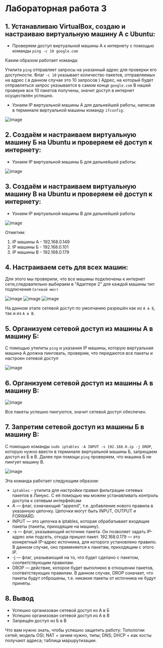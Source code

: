 # Лабораторная работа 3
## 1. Устанавливаю VirtualBox, создаю и настраиваю виртуальную машину А с Ubuntu:

- Проверяем доступ виртуальной машины А к интернету с помощью команды `ping -c 10 google.com`
  
Каким образом работает команда:

Утилита `ping` отправляет запросы на указанный адрес для проверки его доступности.
Флаг `-с 10` указывает количество пакетов, отправляемых на адрес ( в данном случае это 10 запросов )
Адрес, на который будет отправляться запрос указывается в самом конце `google.com`
В нашей проверке все 10 пакетов получены, значит доступ в интернет осуществлён успешно.

-  Узнаем IP виртуальной машины А для дальнейшей работы, написав в терминале виртуальной машины команду `ifconfig`:

![image](SCRIN1.png)

## 2. Создаём и настраиваем виртуальную машину Б на Ubuntu и проверяем её доступ к интернету:

- Узнаем IP виртуальной машины Б для дальнейшей работы:

![image](SCRIN2.png)

## 3. Создаём и настраиваем виртуальную машину В на Ubuntu и проверяем её доступ к интернету:
   
- Узнаем IP виртуальной машины В для дальнейшей работы

![image](SCRIN3.png)

Отметим:
1) IP машины А - 192.168.0.149
2) IP машины Б - 192.168.0.101
3) IP машины В - 192.168.0.179

## 4. Настраиваем сеть для всех машин:

Для этого мы проверили, что все машины подключены к интернет сети,следовательно выбираем в "Адаптере 2" для каждой машины тип подлючения `Сетевой мост`

![image](SCRIN4.png)
![image](SCRIN5.png)
![image](SCRIN6.png)

На данном этапе сетевой доступ по умолчанию разрешён как из `А в Б`, так и из `А в В`.

## 5. Организуем сетевой доступ из машины А в машину Б:
С помощью утилиты `ping` и указания IP машины, которую виртуальная машина А должна пинговать, проверим, что передаются все пакеты и настроен сетевой доступ

![image](SCRIN7.png)

## 6. Организуем сетевой доступ из машины А в машину В:

![image](SCRIN8.png)

Все пакеты успешно пингуются, значит сетевой доступ обеспечен.

## 7. Запретим сетевой доступ из машины Б в машину В:
С помощью команды `sudo iptables -A INPUT -s 192.168.0.ip -j DROP`, которую нужно ввести в терминале виртуальной машины Б, запрещаем доступ из Б в В.
Далее при помощи `ping` проверяем, что машина Б не пингует машину В.

![image](SCRIN9.png)

Эта команда работает следующим образом:
- `iptables` - утилита для настройки правил фильтрации сетевых пакетов в Линукс. С её помощью мы можем устанавливать контроль доступа к сетевым интерфейсам
- A — флаг, означающий "append", т.е. добавление нового правила в указанную цепочку. Цепочки могут быть INPUT, OUTPUT и FORWARD.
- INPUT — это цепочка в iptables, которая обрабатывает входящие пакеты (пакеты, приходящие на машину).
- -s — флаг, указывающий источник пакета. Он позволяет задать IP-адрес или подсеть, откуда пришел пакет.
192.168.0.179 — это конкретный IP-адрес источника, для которого установлено правило. В данном случае, оно применяется к пакетам, приходящим с этого IP.
- -j — флаг, указывающий на то, что будет сделано с пакетом, соответствующим правилам.
- DROP — действие, которое будет выполнено в отношении пакетов, соответствующих правилам. В данном случае, DROP означает, что пакеты будут отброшены, т.е. никакие пакеты от источника не будут приняты.

## 8. Вывод

- Успешно организован сетевой доступ из А в Б
- Успешно организован сетевой доступ из А в В
- Запрещён доступ из Б в В

Что вам нужно знать, чтобы успешно защитить работу:
Топологии сетей; модель OSI; NAT + зачем нужно, типы; DNS; DHCP + как хосты получают адреса; таблица маршрутизации.
